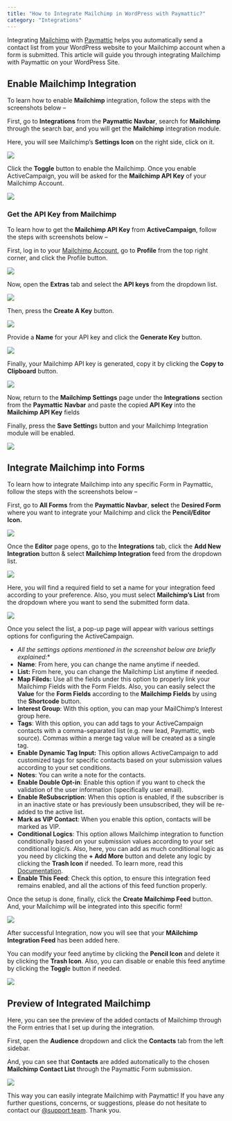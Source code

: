 ```yaml
---
title: "How to Integrate Mailchimp in WordPress with Paymattic?"
category: "Integrations"
---
```

Integrating [Mailchimp](https://mailchimp.com/) with [Paymattic](https://paymattic.com/) helps you automatically send a contact list from your WordPress website to your Mailchimp account when a form is submitted. This article will guide you through integrating Mailchimp with Paymattic on your WordPress Site.

## Enable Mailchimp Integration 

To learn how to enable **Mailchimp** integration, follow the steps with the screenshots below –

First, go to **Integrations** from the **Paymattic Navbar**, search for **Mailchimp** through the search bar, and you will get the **Mailchimp** integration module.

Here, you will see Mailchimp’s **Settings Icon** on the right side, click on it.

![](/images/integrations/how-to-integrate-mailchimp-in-wordpress-with-paymattic/Mailchimps-Settings-Icon-scaled.webp)

Click the **Toggle** button to enable the Mailchimp.
Once you enable ActiveCampaign, you will be asked for the **Mailchimp API Key** of your Mailchimp Account.

![](/images/integrations/how-to-integrate-mailchimp-in-wordpress-with-paymattic/Enable-Mailchimp-integration-scaled.webp)

### Get the API Key from Mailchimp

To learn how to get the **Mailchimp API Key** from **ActiveCampaign**, follow the steps with screenshots below –

First, log in to your [Mailchimp Account](https://mailchimp.com/), go to **Profile** from the top right corner, and click the Profile button.

![](/images/integrations/how-to-integrate-mailchimp-in-wordpress-with-paymattic/Profile-icon-scaled.webp)

Now, open the **Extras** tab and select the **API keys** from the dropdown list.

![](/images/integrations/how-to-integrate-mailchimp-in-wordpress-with-paymattic/Extras-API-kyes-scaled.webp)

Then, press the **Create A Key** button.

![](/images/integrations/how-to-integrate-mailchimp-in-wordpress-with-paymattic/Create-a-Key-button.webp)

Provide a **Name** for your API key and click the **Generate Key** button.

![](/images/integrations/how-to-integrate-mailchimp-in-wordpress-with-paymattic/Generate-Key-button.webp)

Finally, your Mailchimp API key is generated, copy it by clicking the **Copy to Clipboard** button.

![](/images/integrations/how-to-integrate-mailchimp-in-wordpress-with-paymattic/Copy-API-Key.webp)

Now, return to the **Mailchimp Settings** page under the **Integrations** section from the **Paymattic** **Navbar** and paste the copied **API Key** into the **Mailchimp API Key** fields

Finally, press the **Save Setting**s button and your Mailchimp Integration module will be enabled.

![](/images/integrations/how-to-integrate-mailchimp-in-wordpress-with-paymattic/Paste-Mailchimp-API-key-scaled.webp)

## Integrate Mailchimp into Forms

To learn how to integrate Mailchimp into any specific Form in Paymattic, follow the steps with the screenshots below –

First, go to **All Forms** from the **Paymattic Navbar**, **select** the **Desired Form** where you want to integrate your Mailchimp and click the **Pencil/Editor Icon.**

![](/images/integrations/how-to-integrate-mailchimp-in-wordpress-with-paymattic/Open-desired-form-9-scaled.webp)

Once the **Editor** page opens, go to the **Integrations** tab, click the **Add New Integration** button &amp; select **Mailchimp Integration** feed from the dropdown list.

![](/images/integrations/how-to-integrate-mailchimp-in-wordpress-with-paymattic/Add-new-integration-dropdown-Mailchimp-scaled.webp)

Here, you will find a required field to set a name for your integration feed according to your preference.
Also, you must select **Mailchimp’s List** from the dropdown where you want to send the submitted form data.

![](/images/integrations/how-to-integrate-mailchimp-in-wordpress-with-paymattic/Name-List-of-Add-new-mailchimp-feed-page.webp)

Once you select the list, a pop-up page will appear with various settings options for configuring the ActiveCampaign.
- *All the settings options mentioned in the screenshot below are briefly explained:**
- **Name**: From here, you can change the name anytime if needed.
- **List:** From here, you can change the Mailchimp List anytime if needed.
- **Map Fileds:** Use all the fields under this option to properly link your Mailchimp Fields with the Form Fields. Also, you can easily select the **Value** for the **Form Fields** according to the **Mailchimp Fields** by using the **Shortcode** button.
- **Interest Group**: With this option, you can map your MailChimp’s Interest group here.
- **Tags**: With this option, you can add tags to your ActiveCampaign contacts with a comma-separated list (e.g. new lead, Paymattic, web source). Commas within a merge tag value will be created as a single tag.
- **Enable Dynamic Tag Input:** This option allows ActiveCampaign to add customized tags for specific contacts based on your submission values according to your set conditions.
- **Notes**: You can write a note for the contacts.
- **Enable Double Opt-in**: Enable this option if you want to check the validation of the user information (specifically user email).
- **Enable ReSubscription**: When this option is enabled, if the subscriber is in an inactive state or has previously been unsubscribed, they will be re-added to the active list.
- **Mark as VIP Contact**: When you enable this option, contacts will be marked as VIP.
- **Conditional Logics**: This option allows Mailchimp integration to function conditionally based on your submission values according to your set conditional logic/s. Also, here, you can add as much conditional logic as you need by clicking the **+ Add More** button and delete any logic by clicking the **Trash Icon** if needed. To learn more, read this [Documentation](/how-to-use-conditional-logic-in-form-fields-with-paymattic).
- **Enable This Feed**: Check this option, to ensure this integration feed remains enabled, and all the actions of this feed function properly.

Once the setup is done, finally, click the **Create Mailchimp Feed** button.
And, your Mailchimp will be integrated into this specific form!

![](/images/integrations/how-to-integrate-mailchimp-in-wordpress-with-paymattic/Add-New-Mailchimp-Integration-Feed-page.webp)

After successful Integration, now you will see that your **MAilchimp Integration Feed** has been added here.

You can modify your feed anytime by clicking the **Pencil Icon** and delete it by clicking the **Trash Icon**.
Also, you can disable or enable this feed anytime by clicking the **Toggl**e button if needed.

![](/images/integrations/how-to-integrate-mailchimp-in-wordpress-with-paymattic/Added-Mailchimp-Integration-Feed-scaled.webp)

## Preview of Integrated Mailchimp

Here, you can see the preview of the added contacts of Mailchimp through the Form entries that I set up during the integration.

First, open the **Audience** dropdown and click the **Contacts** tab from the left sidebar.

And, you can see that **Contacts** are added automatically to the chosen **Mailchimp Contact List** through the Paymattic Form submission.

![](/images/integrations/how-to-integrate-mailchimp-in-wordpress-with-paymattic/Preview-of-Mailchimp-scaled.webp)

This way you can easily integrate Mailchimp with Paymattic!
If you have any further questions, concerns, or suggestions, please do not hesitate to contact our [@support team](https://wpmanageninja.com/support-tickets/?utm_source=wpmn&utm_medium=home&utm_campaign=site#/). Thank you.